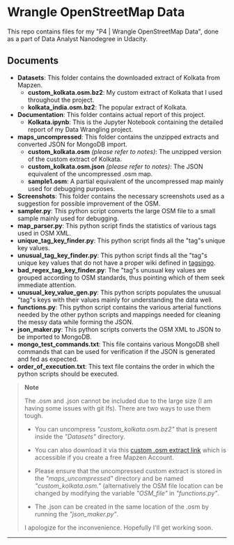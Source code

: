 Wrangle OpenStreetMap Data
==========================

This repo contains files for my "P4 | Wrangle OpenStreetMap Data", done as a part of Data Analyst Nanodegree in Udacity.



Documents
---------

* **Datasets**: This folder contains the downloaded extract of Kolkata from Mapzen.
	* **custom_kolkata.osm.bz2**: My custom extract of Kolkata that I used throughout the project.
	*  **kolkata_india.osm.bz2**: The popular extract of Kolkata.
* **Documentation**: This folder contains actual report of this project.
	*  **Kolkata.ipynb**: This is the Jupyter Notebook containing the detailed report of my Data Wrangling project.
* **maps_uncompressed**: This folder contains the unzipped extracts and converted JSON for MongoDB import.
	* **custom_kolkata.osm** *(please refer to notes)*: The unzipped version of the custom extract of Kolkata.
	* **custom_kolkata.osm.json** *(please refer to notes)*: The JSON equivalent of the uncompressed .osm map.
	* **sample1.osm**: A partial equivalent of the uncompressed map mainly used for debugging purposes.
* **Screenshots**: This folder contains the necessary screenshots used as a suggestion for possible improvement of the OSM.
* **sampler.py**: This python script converts the large OSM file to a small sample mainly used for debugging.
* **map_parser.py**: This python script finds the statistics of various tags used in OSM XML.
* **unique_tag_key_finder.py**: This python script finds all the "tag"s unique key values.
* **unusual_tag_key_finder.py**: This python script finds all the "tag"s unique key values that do not have a proper wiki defined in [tagsingo](https://taginfo.openstreetmap.org/).
* **bad_regex_tag_key_finder.py**: The "tag"s unusual key values are grouped according to OSM standards, thus pointing which of them seek immediate attention.
* **unusual_key_value_gen.py**: This python scripts populates the unusual "tag"s keys with their values mainly for understanding the data well.
* **functions.py**: This python script contains the various arterial functions needed by the other python scripts and mappings needed for cleaning the messy data while forming the JSON.
* **json_maker.py**: This python scripts converts the OSM XML to JSON to be imported to MongoDB.
* **mongo_test_commands.txt**: This file contains various MongoDB shell commands that can be used for verification if the JSON is generated and fed as expected.
* **order_of_execution.txt**: This text file contains the order in which the python scripts should be executed.

> **Note**
>
> The .osm and .json cannot be included due to the large size (I am having some issues with git lfs). There are two ways to use them tough.
>
> * You can uncompress *"custom_kolkata.osm.bz2"* that is present inside the *"Datasets"* directory.
>
>* You can also download it via this [custom .osm extract link](https://mapzen.com/data/metro-extracts/your-extracts/320cb2360f25) which is accessible if you create a free Mapzen Account. 
>
>* Please ensure that the uncompressed custom extract is stored in the *"maps_uncompressed"* directory and be named *"custom_kolkata.osm."* (alternatively the OSM file location can be changed by modifying the variable *"OSM_file"* in *"functions.py"*. 
>
> * The .json can be created in the same location of the .osm by running the *"json_maker.py"*.
>
> I apologize for the inconvenience. Hopefully I'll get working soon.

---
